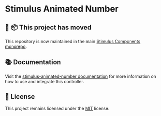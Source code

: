 # Stimulus Animated Number

## 🚚 📦 This project has moved

This repository is now maintained in the main [Stimulus Components monorepo](https://github.com/stimulus-components/stimulus-components).

## 📚 Documentation

Visit the [stimulus-animated-number documentation](https://www.stimulus-components.com/docs/stimulus-animated-number/) for more information on how to use and integrate this controller.

## 📝 License

This project remains licensed under the [MIT](http://opensource.org/licenses/MIT) license.
